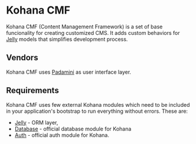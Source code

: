 # Kohana CMF

Kohana CMF (Content Management Framework) is a set of base funcionality for creating customized CMS. It adds custom behaviors for [Jelly](http://github.com/creatoro/jelly/) models that simplifies development process.

## Vendors

Kohana CMF uses [Padamini](http://github.com/lamberski/padamini/) as user interface layer.


## Requirements

Kohana CMF uses few external Kohana modules which need to be included in your application's bootstrap to run everything without errors. These are:

* [Jelly](http://github.com/creatoro/jelly/) - ORM layer,
* [Database](http://github.com/kohana/database/) - official database module for Kohana
* [Auth](http://github.com/kohana/auth/) - official auth module for Kohana.